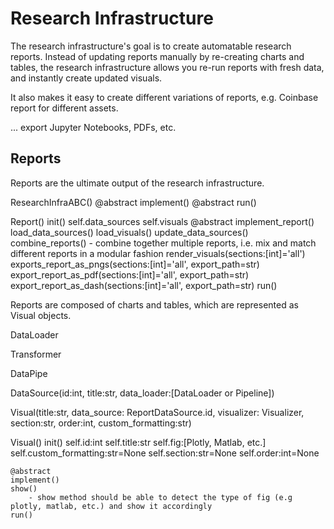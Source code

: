# Research Infrastructure

The research infrastructure's goal is to create automatable research reports. Instead of updating reports manually by re-creating charts and tables, the research infrastructure allows you re-run reports with fresh data, and instantly create updated visuals.

It also makes it easy to create different variations of reports, e.g. Coinbase report for different assets.

... export Jupyter Notebooks, PDFs, etc. 

## Reports

Reports are the ultimate output of the research infrastructure.

ResearchInfraABC()
    @abstract
    implement()
    @abstract
    run()

Report()
    init()
        self.data_sources
        self.visuals
    @abstract
    implement_report()
        load_data_sources()
        load_visuals()
    update_data_sources()
    combine_reports()
        - combine together multiple reports, i.e. mix and match different reports in a modular fashion
    render_visuals(sections:[int]='all')
    exports_report_as_pngs(sections:[int]='all', export_path=str)
    export_report_as_pdf(sections:[int]='all', export_path=str)
    export_report_as_dash(sections:[int]='all', export_path=str)
    run()

Reports are composed of charts and tables, which are represented as Visual objects.

DataLoader

Transformer

DataPipe

DataSource(id:int, title:str, data_loader:[DataLoader or Pipeline])

Visual(title:str, data_source: ReportDataSource.id, visualizer: Visualizer, section:str, order:int, custom_formatting:str)

Visual()
    init()
        self.id:int
        self.title:str
        self.fig:[Plotly, Matlab, etc.]
        self.custom_formatting:str=None
        self.section:str=None
        self.order:int=None

    @abstract
    implement()
    show()
        - show method should be able to detect the type of fig (e.g plotly, matlab, etc.) and show it accordingly
    run()